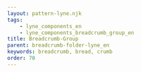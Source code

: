 ```yaml
---
layout: pattern-lyne.njk
tags: 
    - lyne_components_en
    - lyne_components_breadcrumb_group_en
title: Breadcrumb-Group
parent: breadcrumb-folder-lyne_en
keywords: breadcrumb, bread, crumb
order: 70
---
```

